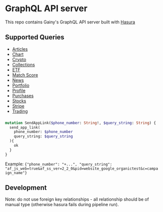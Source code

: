 # GraphQL API server

This repo contains Gainy's GraphQL API server built with [Hasura](https://hasura.io/)

## Supported Queries

- [Articles](docs/articles.md)
- [Chart](docs/chart.md)
- [Crypto](docs/crypto.md)
- [Collections](docs/collections.md)
- [ETF](docs/etf.md)
- [Match Score](docs/match_score.md)
- [News](docs/news.md)
- [Portfolio](docs/portfolio.md)
- [Profile](docs/profile.md)
- [Purchases](docs/purchases.md)
- [Stocks](docs/stocks.md)
- [Stripe](docs/stripe.md)
- [Trading](docs/trading.md)

### 
```graphql
mutation SendAppLink($phone_number: String!, $query_string: String) {
  send_app_link(
    phone_number: $phone_number
    query_string: $query_string
  ){
    ok
  }
}
```
Example: `{"phone_number": "+...", "query_string": "af_js_web=true&af_ss_ver=2_2_0&pid=website_google_organictest&c=campaign_name"}`

## Development
Note: do not use foreign key relationships - all relationship should be of manual type (otherwise hasura fails during pipeline run).
